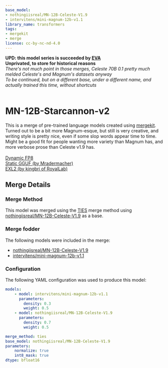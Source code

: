```yaml
---
base_model:
- nothingiisreal/MN-12B-Celeste-V1.9
- intervitens/mini-magnum-12b-v1.1
library_name: transformers
tags:
- mergekit
- merge
license: cc-by-nc-nd-4.0
---
```

**UPD: this model series is succeeded by [EVA](https://huggingface.co/EVA-UNIT-01/EVA-Qwen2.5-14B-v0.1)**<br>
**Unprivated, to store for historical reasons** <br>
*There's not much point in those merges, Celeste 70B 0.1 pretty much melded Celeste's and Magnum's datasets anyway*<br>
*To be continued, but on a different base, under a different name, and actually trained this time, without shortcuts*<br><br>
# MN-12B-Starcannon-v2

This is a merge of pre-trained language models created using [mergekit](https://github.com/cg123/mergekit). Turned out to be a bit more Magnum-esque, but still is very creative, and writing style is pretty nice, even if some slop words appear time to time. Might be a good fit for people wanting more variety than Magnum has, and more verbose prose than Celeste v1.9 has.
<br><br>
[Dynamic FP8](https://huggingface.co/aetherwiing/MN-12B-Starcannon-v2-fp8-dynamic) <br>
[Static GGUF (by Mradermacher)](https://huggingface.co/mradermacher/MN-12B-Starcannon-v2-GGUF) <br>
[EXL2 (by kingbri of RoyalLab)](https://huggingface.co/royallab/MN-12B-Starcannon-v2-exl2)
## Merge Details
### Merge Method

This model was merged using the [TIES](https://arxiv.org/abs/2306.01708) merge method using [nothingiisreal/MN-12B-Celeste-V1.9](https://huggingface.co/nothingiisreal/MN-12B-Celeste-V1.9) as a base.

### Merge fodder

The following models were included in the merge:
* [nothingiisreal/MN-12B-Celeste-V1.9](https://huggingface.co/nothingiisreal/MN-12B-Celeste-V1.9)
* [intervitens/mini-magnum-12b-v1.1](https://huggingface.co/intervitens/mini-magnum-12b-v1.1)

### Configuration

The following YAML configuration was used to produce this model:

```yaml
models:
    - model: intervitens/mini-magnum-12b-v1.1
      parameters:
        density: 0.3
        weight: 0.5
    - model: nothingiisreal/MN-12B-Celeste-V1.9
      parameters:
        density: 0.7
        weight: 0.5

merge_method: ties
base_model: nothingiisreal/MN-12B-Celeste-V1.9
parameters:
    normalize: true
    int8_mask: true
dtype: bfloat16

```